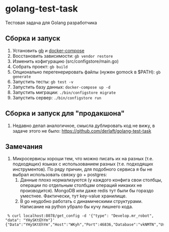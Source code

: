 # golang-test-task
Тестовая задача для Golang разработчика

## Сборка и запуск

1. Установить [gb](https://getgb.io/) и [docker-compose](https://docs.docker.com/compose/)
1. Восстановить зависимости: `gb vendor restore`
1. Изменить кофигурацию (src/configstore/main.go)
1. Собрать проект: `gb build`
1. Опционально перегенерировать файлы (нужен gomock в $PATH): `gb generate`
1. Запустить тесты: `gb test -v`
1. Запустить базу данных: `docker-compose up -d`
1. Запустить миграции: `./bin/configstore migrate`
1. Запустить сервер: `./bin/configstore run`

## Сборка и запуск для "продакшона"

1. Недавно делал аналогичное, смысла дублировать код не вижу, в задаче этого не было: https://github.com/derlaft/golang-test-task

## Замечания

1. Микросервисы хороши тем, что можно писать их на разных (т.е. подходящих) языках с использованием разных (т.е. подходящих инструментов). По ряду причин, для подобного сервиса я бы не выбрал использовать связку go + postgres:
    1) Данные плохо нормализуются (у каждого конфига свои столбцы, операции по отдельным столбцам операций никаких не производится). MongoDB или даже redis тут были бы гораздо уместнее. Фактически, тут key-value хранилище.
    1) В go неудобно работать с динамическими структурами. Написание на python убрало бы кучу лишнего кода.

```
 % curl localhost:8078/get_config -d '{"type": "Develop.mr_robot", "data": "YHySKtEhYm"}'
{"Data":"YHySKtEhYm","Host":"WKyh","Port":46836,"Database":"vkNMTN","User":"zmPBh","Password":"teBuZLhZ","Schema":"YUEZgVvd"}

```


